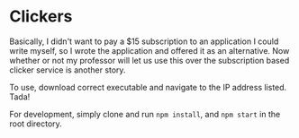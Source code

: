 # Clickers

Basically, I didn't want to pay a $15 subscription to an application I could write myself, so I wrote the application and offered it as an alternative. Now whether or not my professor will let us use this over the subscription based clicker service is another story.

To use, download correct executable and navigate to the IP address listed. Tada!

For development, simply clone and run `npm install`, and `npm start` in the root directory.
